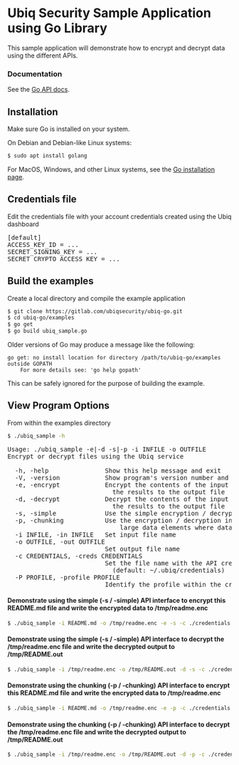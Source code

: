 # Ubiq Security Sample Application using Go Library

This sample application will demonstrate how to encrypt and decrypt data using the different APIs.

### Documentation

See the [Go API docs](https://dev.ubiqsecurity.com/docs/api).

## Installation

Make sure Go is installed on your system.

On Debian and Debian-like Linux systems:
```sh
$ sudo apt install golang
```

For MacOS, Windows, and other Linux systems, see the
[Go installation page](https://golang.org/doc/install).

## Credentials file

Edit the credentials file with your account credentials created using the Ubiq dashboard

<pre>
[default]
ACCESS_KEY_ID = ...  
SECRET_SIGNING_KEY = ...  
SECRET_CRYPTO_ACCESS_KEY = ...  
</pre>

## Build the examples

Create a local directory and compile the example application

```sh
$ git clone https://gitlab.com/ubiqsecurity/ubiq-go.git
$ cd ubiq-go/examples
$ go get
$ go build ubiq_sample.go
```

Older versions of Go may produce a message like the following:
```
go get: no install location for directory /path/to/ubiq-go/examples outside GOPATH
	For more details see: 'go help gopath'
```
This can be safely ignored for the purpose of building the example.

## View Program Options

From within the examples directory

```sh
$ ./ubiq_sample -h
```
<pre>
Usage: ./ubiq_sample -e|-d -s|-p -i INFILE -o OUTFILE
Encrypt or decrypt files using the Ubiq service

  -h, -help               Show this help message and exit
  -V, -version            Show program's version number and exit
  -e, -encrypt            Encrypt the contents of the input file and write
                            the results to the output file
  -d, -decrypt            Decrypt the contents of the input file and write
                            the results to the output file
  -s, -simple             Use the simple encryption / decryption interfaces
  -p, -chunking           Use the encryption / decryption interfaces to handle
                              large data elements where data is loaded in chunks
  -i INFILE, -in INFILE   Set input file name
  -o OUTFILE, -out OUTFILE
                          Set output file name
  -c CREDENTIALS, -creds CREDENTIALS
                          Set the file name with the API credentials
                            (default: ~/.ubiq/credentials)
  -P PROFILE, -profile PROFILE
                          Identify the profile within the credentials file
</pre>

#### Demonstrate using the simple (-s / -simple) API interface to encrypt this README.md file and write the encrypted data to /tmp/readme.enc

```sh
$ ./ubiq_sample -i README.md -o /tmp/readme.enc -e -s -c ./credentials
```

#### Demonstrate using the simple (-s / -simple) API interface to decrypt the /tmp/readme.enc file and write the decrypted output to /tmp/README.out

```sh
$ ./ubiq_sample -i /tmp/readme.enc -o /tmp/README.out -d -s -c ./credentials
```

#### Demonstrate using the chunking (-p / -chunking) API interface to encrypt this README.md file and write the encrypted data to /tmp/readme.enc

```sh
$ ./ubiq_sample -i README.md -o /tmp/readme.enc -e -p -c ./credentials
```

#### Demonstrate using the chunking (-p / -chunking) API interface to decrypt the /tmp/readme.enc file and write the decrypted output to /tmp/README.out

```sh
$ ./ubiq_sample -i /tmp/readme.enc -o /tmp/README.out -d -p -c ./credentials
```
